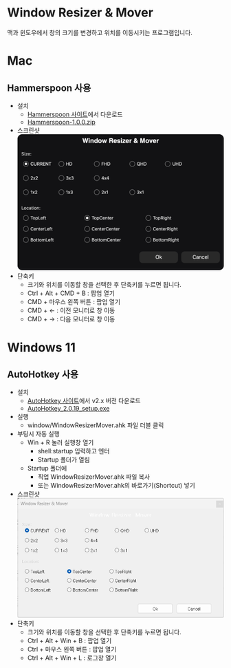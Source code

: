 # Window Resizer & Mover

맥과 윈도우에서 창의 크기를 변경하고 위치를 이동시키는 프로그램입니다.

# Mac
## Hammerspoon 사용
- 설치
    - [Hammerspoon 사이트](https://www.hammerspoon.org/)에서 다운로드
    - [Hammerspoon-1.0.0.zip](./mac/Hammerspoon-1.0.0.zip)
- 스크린샷
![스크린샷](./imgs/Mac_Window_Resizer_Mover.png)
- 단축키
    - 크기와 위치를 이동할 창을 선택한 후 단축키를 누르면 됩니다.
    - Ctrl + Alt + CMD + B : 팝업 열기
    - CMD + 마우스 왼쪽 버튼 : 팝업 열기
    - CMD + <- : 이전 모니터로 창 이동
    - CMD + -> : 다음 모니터로 창 이동

# Windows 11
## AutoHotkey 사용
- 설치
    - [AutoHotkey 사이트](https://www.autohotkey.com/)에서 v2.x 버전 다운로드
    - [AutoHotkey_2.0.19_setup.exe](./window/AutoHotkey_2.0.19_setup.exe)
- 실행
    - window/WindowResizerMover.ahk 파일 더블 클릭
- 부팅시 자동 실행
    - Win + R 눌러 실행창 열기
        - shell:startup 입력하고 엔터
        - Startup 폴더가 열림
    - Startup 폴더에
        - 직업 WindowResizerMover.ahk 파일 복사
        - 또는 WindowResizerMover.ahk의 바로가기(Shortcut) 넣기
- 스크린샷
![스크린샷](./imgs/Windows_Window_Resizer_Mover.png)
- 단축키
    - 크기와 위치를 이동할 창을 선택한 후 단축키를 누르면 됩니다.
    - Ctrl + Alt + Win + B : 팝업 열기
    - Ctrl + 마우스 왼쪽 버튼 : 팝업 열기
    - Ctrl + Alt + Win + L : 로그창 열기